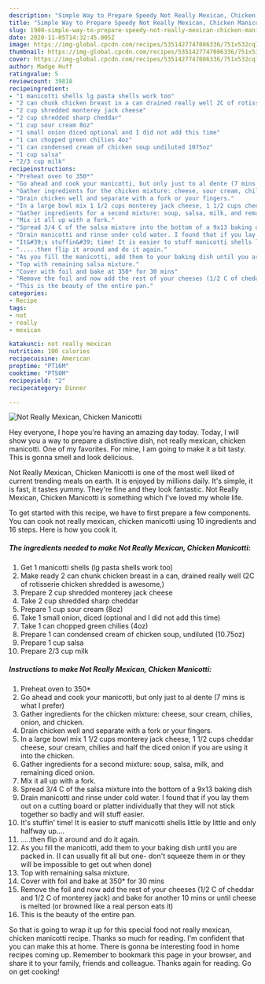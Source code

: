 ```yaml
---
description: "Simple Way to Prepare Speedy Not Really Mexican, Chicken Manicotti"
title: "Simple Way to Prepare Speedy Not Really Mexican, Chicken Manicotti"
slug: 1900-simple-way-to-prepare-speedy-not-really-mexican-chicken-manicotti
date: 2020-11-05T14:32:45.005Z
image: https://img-global.cpcdn.com/recipes/5351427747086336/751x532cq70/not-really-mexican-chicken-manicotti-recipe-main-photo.jpg
thumbnail: https://img-global.cpcdn.com/recipes/5351427747086336/751x532cq70/not-really-mexican-chicken-manicotti-recipe-main-photo.jpg
cover: https://img-global.cpcdn.com/recipes/5351427747086336/751x532cq70/not-really-mexican-chicken-manicotti-recipe-main-photo.jpg
author: Madge Huff
ratingvalue: 5
reviewcount: 39818
recipeingredient:
- "1 manicotti shells lg pasta shells work too"
- "2 can chunk chicken breast in a can drained really well 2C of rotisserie chicken shredded is awesome"
- "2 cup shredded monterey jack cheese"
- "2 cup shredded sharp cheddar"
- "1 cup sour cream 8oz"
- "1 small onion diced optional and I did not add this time"
- "1 can chopped green chilies 4oz"
- "1 can condensed cream of chicken soup undiluted 1075oz"
- "1 cup salsa"
- "2/3 cup milk"
recipeinstructions:
- "Preheat oven to 350*"
- "Go ahead and cook your manicotti, but only just to al dente (7 mins is what I prefer)"
- "Gather ingredients for the chicken mixture: cheese, sour cream, chilies, onion, and chicken."
- "Drain chicken well and separate with a fork or your fingers."
- "In a large bowl mix 1 1/2 cups monterey jack cheese, 1 1/2 cups cheddar cheese, sour cream, chilies and half the diced onion if you are using it into the chicken."
- "Gather ingredients for a second mixture: soup, salsa, milk, and remaining diced onion."
- "Mix it all up with a fork."
- "Spread 3/4 C of the salsa mixture into the bottom of a 9x13 baking dish"
- "Drain manicotti and rinse under cold water. I found that if you lay them out on a cutting board or platter individually that they will not stick together so badly and will stuff easier."
- "It&#39;s stuffin&#39; time! It is easier to stuff manicotti shells little by little and only halfway up...."
- ".....then flip it around and do it again."
- "As you fill the manicotti, add them to your baking dish until you are packed in. (I can usually fit all but one- don&#39;t squeeze them in or they will be impossible to get out when done)"
- "Top with remaining salsa mixture."
- "Cover with foil and bake at 350* for 30 mins"
- "Remove the foil and now add the rest of your cheeses (1/2 C of cheddar and 1/2 C of monterey jack) and bake for another 10 mins or until cheese is melted (or browned like a real person eats it)"
- "This is the beauty of the entire pan."
categories:
- Recipe
tags:
- not
- really
- mexican

katakunci: not really mexican 
nutrition: 100 calories
recipecuisine: American
preptime: "PT16M"
cooktime: "PT50M"
recipeyield: "2"
recipecategory: Dinner

---
```



![Not Really Mexican, Chicken Manicotti](https://img-global.cpcdn.com/recipes/5351427747086336/751x532cq70/not-really-mexican-chicken-manicotti-recipe-main-photo.jpg)

Hey everyone, I hope you're having an amazing day today. Today, I will show you a way to prepare a distinctive dish, not really mexican, chicken manicotti. One of my favorites. For mine, I am going to make it a bit tasty. This is gonna smell and look delicious.

Not Really Mexican, Chicken Manicotti is one of the most well liked of current trending meals on earth. It is enjoyed by millions daily. It's simple, it is fast, it tastes yummy. They're fine and they look fantastic. Not Really Mexican, Chicken Manicotti is something which I've loved my whole life.




To get started with this recipe, we have to first prepare a few components. You can cook not really mexican, chicken manicotti using 10 ingredients and 16 steps. Here is how you cook it.

<!--inarticleads1-->

##### The ingredients needed to make Not Really Mexican, Chicken Manicotti:

1. Get 1 manicotti shells (lg pasta shells work too)
1. Make ready 2 can chunk chicken breast in a can, drained really well (2C of rotisserie chicken shredded is awesome,)
1. Prepare 2 cup shredded monterey jack cheese
1. Take 2 cup shredded sharp cheddar
1. Prepare 1 cup sour cream (8oz)
1. Take 1 small onion, diced (optional and I did not add this time)
1. Take 1 can chopped green chilies (4oz)
1. Prepare 1 can condensed cream of chicken soup, undiluted (10.75oz)
1. Prepare 1 cup salsa
1. Prepare 2/3 cup milk




<!--inarticleads2-->

##### Instructions to make Not Really Mexican, Chicken Manicotti:

1. Preheat oven to 350*
1. Go ahead and cook your manicotti, but only just to al dente (7 mins is what I prefer)
1. Gather ingredients for the chicken mixture: cheese, sour cream, chilies, onion, and chicken.
1. Drain chicken well and separate with a fork or your fingers.
1. In a large bowl mix 1 1/2 cups monterey jack cheese, 1 1/2 cups cheddar cheese, sour cream, chilies and half the diced onion if you are using it into the chicken.
1. Gather ingredients for a second mixture: soup, salsa, milk, and remaining diced onion.
1. Mix it all up with a fork.
1. Spread 3/4 C of the salsa mixture into the bottom of a 9x13 baking dish
1. Drain manicotti and rinse under cold water. I found that if you lay them out on a cutting board or platter individually that they will not stick together so badly and will stuff easier.
1. It&#39;s stuffin&#39; time! It is easier to stuff manicotti shells little by little and only halfway up....
1. .....then flip it around and do it again.
1. As you fill the manicotti, add them to your baking dish until you are packed in. (I can usually fit all but one- don&#39;t squeeze them in or they will be impossible to get out when done)
1. Top with remaining salsa mixture.
1. Cover with foil and bake at 350* for 30 mins
1. Remove the foil and now add the rest of your cheeses (1/2 C of cheddar and 1/2 C of monterey jack) and bake for another 10 mins or until cheese is melted (or browned like a real person eats it)
1. This is the beauty of the entire pan.




So that is going to wrap it up for this special food not really mexican, chicken manicotti recipe. Thanks so much for reading. I'm confident that you can make this at home. There is gonna be interesting food in home recipes coming up. Remember to bookmark this page in your browser, and share it to your family, friends and colleague. Thanks again for reading. Go on get cooking!
